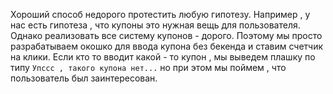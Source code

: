 Хороший способ недорого протестить любую гипотезу. 
Например , у нас есть гипотеза , что купоны это нужная вещь для пользователя. Однако реализовать все систему купонов - дорого. Поэтому мы просто разрабатываем окошко для ввода купона без бекенда и ставим счетчик на клики. Если кто то вводит какой - то купон , мы выведем плашку по типу `Упссс , такого купона нет...` но при этом мы поймем , что пользователь был заинтересован. 